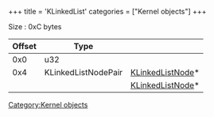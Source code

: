 +++
title = 'KLinkedList'
categories = ["Kernel objects"]
+++

Size : 0xC bytes

| Offset | Type                |                                                 |
|--------|---------------------|-------------------------------------------------|
| 0x0    | u32                 |                                                 |
| 0x4    | KLinkedListNodePair | [KLinkedListNode](KLinkedListNode "wikilink")\* |
|        |                     | [KLinkedListNode](KLinkedListNode "wikilink")\* |

[Category:Kernel objects](Category:Kernel_objects "wikilink")
